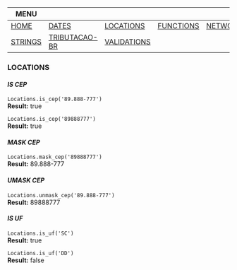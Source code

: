|MENU||||||
|---  |---  |---  |---  |---  |---  |
| [HOME](https://github.com/maviniciuus/js-helpers/blob/master/README.md) | [DATES](https://github.com/maviniciuus/js-helpers/blob/master/doc/DATES.md)| [LOCATIONS](https://github.com/maviniciuus/js-helpers/blob/master/doc/LOCATIONS.md) | [FUNCTIONS](https://github.com/maviniciuus/js-helpers/blob/master/doc/FUNCTIONS.md) | [NETWORKS](https://github.com/maviniciuus/js-helpers/blob/master/doc/NETWORKS.md) | [NUMBERS](https://github.com/maviniciuus/js-helpers/blob/master/doc/NUMBERS.md) | 
| [STRINGS](https://github.com/maviniciuus/js-helpers/blob/master/doc/STRINGS.md) | [TRIBUTACAO-BR](https://github.com/maviniciuus/js-helpers/blob/master/doc/TRIBUTACAO-BR.md) | [VALIDATIONS](https://github.com/maviniciuus/js-helpers/blob/master/doc/VALIDATIONS.md) | | | |

### LOCATIONS

#### *IS CEP*

`Locations.is_cep('89.888-777')`  
**Result:** true  

`Locations.is_cep('89888777')`  
**Result:** true  

#### *MASK CEP*

`Locations.mask_cep('89888777')`  
**Result:** 89.888-777

#### *UMASK CEP*

`Locations.unmask_cep('89.888-777')`  
**Result:** 89888777

#### *IS UF*

`Locations.is_uf('SC')`  
**Result:** true

`Locations.is_uf('DD')`  
**Result:** false

